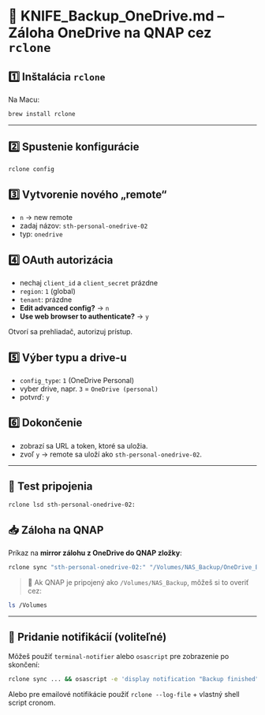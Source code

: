 # 🧰 KNIFE_Backup_OneDrive.md – Záloha OneDrive na QNAP cez `rclone`

## 1️⃣ Inštalácia `rclone`
Na Macu:
```bash
brew install rclone
```

---

## 2️⃣ Spustenie konfigurácie
```bash
rclone config
```

## 3️⃣ Vytvorenie nového „remote“
- `n` → new remote
- zadaj názov: `sth-personal-onedrive-02`
- typ: `onedrive`

## 4️⃣ OAuth autorizácia
- nechaj `client_id` a `client_secret` prázdne
- `region`: `1` (global)
- `tenant`: prázdne
- **Edit advanced config?** → `n`
- **Use web browser to authenticate?** → `y`

Otvorí sa prehliadač, autorizuj prístup.

## 5️⃣ Výber typu a drive-u
- `config_type`: `1` (OneDrive Personal)
- vyber drive, napr. `3` = `OneDrive (personal)`
- potvrď: `y`

## 6️⃣ Dokončenie
- zobrazí sa URL a token, ktoré sa uložia.
- zvoľ `y` → remote sa uloží ako `sth-personal-onedrive-02`.

---

## 🧪 Test pripojenia
```bash
rclone lsd sth-personal-onedrive-02:
```

## 📥 Záloha na QNAP

Príkaz na **mirror zálohu z OneDrive do QNAP zložky**:
```bash
rclone sync "sth-personal-onedrive-02:" "/Volumes/NAS_Backup/OneDrive_Backup" --progress --create-empty-src-dirs
```

> 📝 Ak QNAP je pripojený ako `/Volumes/NAS_Backup`, môžeš si to overiť cez:
```bash
ls /Volumes
```

---

## 🧾 Pridanie notifikácií (voliteľné)
Môžeš použiť `terminal-notifier` alebo `osascript` pre zobrazenie po skončení:
```bash
rclone sync ... && osascript -e 'display notification "Backup finished" with title "Rclone"'
```

Alebo pre emailové notifikácie použiť `rclone --log-file` + vlastný shell script cronom.